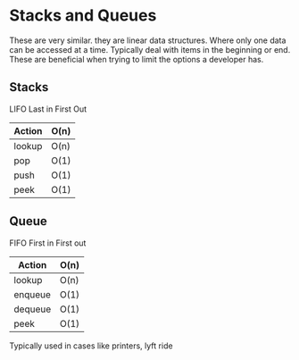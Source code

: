 # Stacks and Queues 

These are very similar. they are linear data structures. Where only one data can be accessed at a time. Typically deal with items in the beginning or end. These are beneficial when trying to limit the options a developer has. 

## Stacks

LIFO Last in First Out

| Action | O(n) |
|--------|------|
| lookup | O(n) |
|  pop   | O(1) |
|  push  | O(1) |
|  peek  | O(1) |

## Queue

FIFO First in First out

| Action  | O(n) |
|---------|------|
| lookup  | O(n) |
| enqueue | O(1) |
| dequeue | O(1) |
|  peek   | O(1) |

Typically used in cases like printers, lyft ride